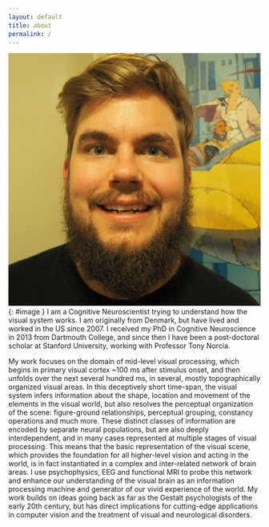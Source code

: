 ```yaml
---
layout: default
title: about
permalink: /
---
```

![picture of the author](/assets/pjkohler.jpg "Peter J. Kohler"){: #image }
I am a Cognitive Neuroscientist trying to understand how the visual system works. I am originally from Denmark, but have lived and worked in the US since 2007. I received my PhD in Cognitive Neuroscience in 2013 from Dartmouth College, and since then I have been a post-doctoral scholar at Stanford University, working with Professor Tony Norcia.

My work focuses on the domain of mid-level visual processing, which begins in primary visual cortex ~100 ms after stimulus onset, and then unfolds over the next several hundred ms, in several, mostly topographically organized visual areas. In this deceptively short time-span, the visual system infers information about the shape, location and movement of the elements in the visual world, but also resolves the perceptual organization of the scene: figure-ground relationships, perceptual grouping, constancy operations and much more. These distinct classes of information are encoded by separate neural populations, but are also deeply interdependent, and in many cases represented at multiple stages of visual processing. This means that the basic representation of the visual scene, which provides the foundation for all higher-level vision and acting in the world, is in fact instantiated in a complex and inter-related network of brain areas. I use psychophysics, EEG and functional MRI to probe this network and enhance our understanding of the visual brain as an information processing machine and generator of our vivid experience of the world. My work builds on ideas going back as far as the Gestalt psychologists of the early 20th century, but has direct implications for cutting-edge applications in computer vision and the treatment of visual and neurological disorders.